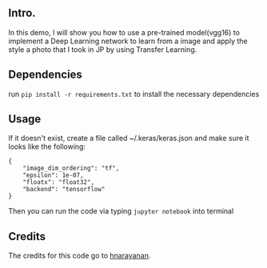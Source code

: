 ## Intro.
In this demo, I will show you how to use a pre-trained model(vgg16) to implement a Deep Learning network to learn from a  image and apply the style a photo that I took in JP by using Transfer Learning.

## Dependencies

run `pip install -r requirements.txt` to install the necessary dependencies


## Usage

If it doesn't exist, create a file called ~/.keras/keras.json and make sure it looks like the following:

   ````
   {
       "image_dim_ordering": "tf",
       "epsilon": 1e-07,
       "floatx": "float32",
       "backend": "tensorflow"
   }
   ````

Then you can run the code via typing `jupyter notebook` into terminal

## Credits
The credits for this code go to [hnarayanan](https://github.com/hnarayanan/artistic-style-transfer). 




